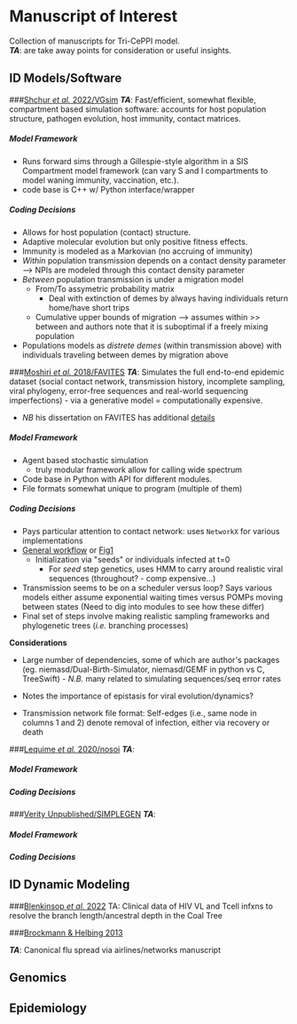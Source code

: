 # Manuscript of Interest

Collection of manuscripts for Tri-CePPI model.  
**_TA_**: are take away points for consideration or useful insights.

## ID Models/Software


###[Shchur _et al._ 2022/VGsim](https://journals.plos.org/ploscompbiol/article?id=10.1371/journal.pcbi.1010409)
**_TA_**:  Fast/efficient, somewhat flexible, compartment based simulation software: accounts for host population structure, pathogen evolution, host immunity, contact matrices.

##### Model Framework      
- Runs forward sims through a Gillespie-style algorithm in a SIS Compartment model framework (can vary S and I compartments to model waning immunity, vaccination, etc.).    
- code base is C++ w/ Python interface/wrapper

##### Coding Decisions
- Allows for host population (contact) structure.    
- Adaptive molecular evolution but only positive fitness effects.    
- Immunity is modeled as a Markovian (no accruing of immunity) 
- _Within_ population transmission depends on a contact density parameter --> NPIs are modeled through this contact density parameter 
- _Between_ population transmission is under a migration model 
	- From/To assymetric probability matrix 
		- Deal with extinction of demes by always having individuals return home/have short trips  
	- Cumulative upper bounds of migration --> assumes within >> between and authors note that it is suboptimal if a freely mixing population 
- Populations models as _distrete demes_ (within transmission above) with individuals traveling between demes by migration above 
   


###[Moshiri _et al._ 2018/FAVITES](https://academic.oup.com/bioinformatics/article/35/11/1852/5161084?login=false)
**_TA_**: Simulates the full end-to-end epidemic dataset (social contact network, transmission history, incomplete sampling, viral phylogeny, error-free sequences and real-world sequencing imperfections) - via a generative model = computationally expensive.     

- _NB_ his dissertation on FAVITES has additional [details](https://escholarship.org/uc/item/62s7q92d)


##### Model Framework    
- Agent based stochastic simulation 
	- truly modular framework allow for calling wide spectrum
-  Code base in Python with API for different modules.   
- File formats somewhat unique to program (multiple of them) 
	
##### Coding Decisions    
- Pays particular attention to contact network: uses `NetworkX` for various implementations 
- [General workflow](https://github.com/niemasd/FAVITES/wiki/General-Workflow) or [Fig1](https://www.ncbi.nlm.nih.gov/pmc/articles/PMC6931354/)
	- Initialization via "seeds" or individuals infected at t=0
		- For _seed_ step genetics, uses HMM to carry around realistic viral sequences (throughout? - comp expensive...)  
- Transmission seems to be on a scheduler versus loop? Says various models either assume exponential waiting times versus POMPs moving between states (Need to dig into modules to see how these differ)  
- Final set of steps involve making realistic sampling frameworks and phylogenetic trees (_i.e._ branching processes) 


**Considerations**

- Large number of dependencies, some of which are author's packages (eg. niemasd/Dual-Birth-Simulator, niemasd/GEMF in python vs C, TreeSwift)
		- _N.B._ many related to simulating sequences/seq error rates   
	
-  Notes the importance of epistasis for viral evolution/dynamics?  
-  Transmission network file format: Self-edges (i.e., same node in columns 1 and 2) denote removal of infection, either via recovery or death




###[Lequime _et al._ 2020/nosoi](https://besjournals.onlinelibrary.wiley.com/doi/full/10.1111/2041-210X.13422)
**_TA_**:  

##### Model Framework     
##### Coding Decisions  
	

###[Verity Unpublished/SIMPLEGEN](https://github.com/mrc-ide/SIMPLEGEN)
**_TA_**:  

##### Model Framework     
##### Coding Decisions  
	


## ID Dynamic Modeling

###[Blenkinsop _et al._ 2022](https://elifesciences.org/articles/76487)
TA: Clinical data of HIV VL and Tcell infxns to resolve the branch length/ancestral depth in the Coal Tree

###[Brockmann & Helbing 2013](https://www.science.org/doi/10.1126/science.1245200)

**_TA_**: Canonical flu spread via airlines/networks manuscript


## Genomics

## Epidemiology
